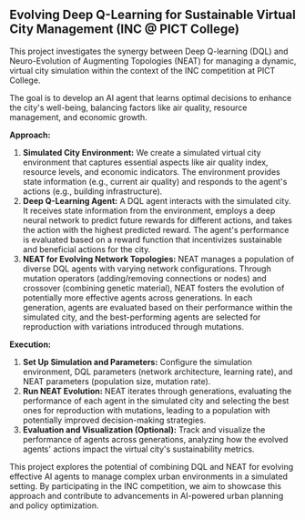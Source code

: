 ## Evolving Deep Q-Learning for Sustainable Virtual City Management (INC @ PICT College)

This project investigates the synergy between Deep Q-learning (DQL)
and Neuro-Evolution of Augmenting Topologies (NEAT) for managing a dynamic,
virtual city simulation within the context of the INC competition at PICT College.

The goal is to develop an AI agent that learns optimal decisions to enhance the city's well-being,
balancing factors like air quality, resource management, and economic growth.

**Approach:**

1. **Simulated City Environment:** We create a simulated virtual city environment that captures essential aspects like air quality index, resource levels, and economic indicators. The environment provides state information (e.g., current air quality) and responds to the agent's actions (e.g., building infrastructure).
2. **Deep Q-Learning Agent:** A DQL agent interacts with the simulated city. It receives state information from the environment, employs a deep neural network to predict future rewards for different actions, and takes the action with the highest predicted reward. The agent's performance is evaluated based on a reward function that incentivizes sustainable and beneficial actions for the city.
3. **NEAT for Evolving Network Topologies:** NEAT manages a population of diverse DQL agents with varying network configurations. Through mutation operators (adding/removing connections or nodes) and crossover (combining genetic material), NEAT fosters the evolution of potentially more effective agents across generations. In each generation, agents are evaluated based on their performance within the simulated city, and the best-performing agents are selected for reproduction with variations introduced through mutations.

**Execution:**

1. **Set Up Simulation and Parameters:** Configure the simulation environment, DQL parameters (network architecture, learning rate), and NEAT parameters (population size, mutation rate).
2. **Run NEAT Evolution:** NEAT iterates through generations, evaluating the performance of each agent in the simulated city and selecting the best ones for reproduction with mutations, leading to a population with potentially improved decision-making strategies.
3. **Evaluation and Visualization (Optional):** Track and visualize the performance of agents across generations, analyzing how the evolved agents' actions impact the virtual city's sustainability metrics.

This project explores the potential of combining DQL and NEAT for evolving effective AI agents to manage complex urban environments in a simulated setting. By participating in the INC competition, we aim to showcase this approach and contribute to advancements in AI-powered urban planning and policy optimization.

